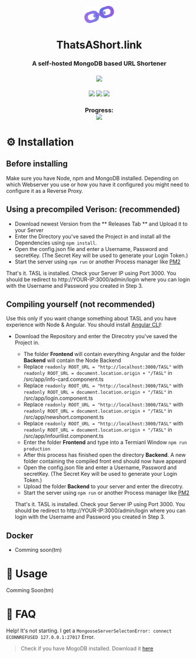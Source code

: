 <p align="center">
      <img src="assets/Logos/SmallLogo.png" width="80">
  <h1 align="center">
    ThatsAShort.link
  </h1>
</p>

<h3 align="center">
  A self-hosted MongoDB based URL Shortener
</h3>

<h3 align="center">
      <img src="https://sonarcloud.io/api/project_badges/quality_gate?project=JNSAPH_ThatsAShort.link"><br><br>
      <img src="https://sonarcloud.io/api/project_badges/measure?project=JNSAPH_ThatsAShort.link&metric=sqale_rating">
      <img src="https://sonarcloud.io/api/project_badges/measure?project=JNSAPH_ThatsAShort.link&metric=bugs">
      <img src="https://sonarcloud.io/api/project_badges/measure?project=JNSAPH_ThatsAShort.link&metric=code_smells">
</h3>

<h3 align="center">
      Progress:<br>
      <img src="https://progress-bar.dev/99/?scale=100&width=200&color=191922&suffix=%">
</h3>

# ⚙️ Installation
## Before installing
Make sure you have Node, npm and MongoDB installed. Depending on which Webserver you use or how you have it configured you might need to configure it as a Reverse Proxy.

## **Using a precompiled Verison: (recommended)**
  - Download newest Version from the ** Releases Tab ** and Upload it to your Server
  - Enter the Directory you've saved the Project in and install all the Dependencies using `npm install`.
  - Open the config.json file and enter a Username, Password and secretKey. (The Secret Key will be used to generate your Login Token.)
  - Start the server using `npm run` or another Process manager like [PM2](https://pm2.keymetrics.io/)

  That's it. TASL is installed. Check your Server IP using Port 3000. You should be redirect to http://YOUR-IP:3000/admin/login where you can login with the Username and Password you created in Step 3.

## **Compiling yourself (not recommended)**
Use this only if you want change something about TASL and you have experience with Node & Angular. You should install [Angular CLI](https://cli.angular.io/)!
- Download the Repository and enter the Direcotry you've saved the Project in.
  - The folder **Frontend** will contain everything Angular and the folder **Backend** will contain the Node Backend
  - Replace `readonly ROOT_URL = "http://localhost:3000/TASL"` with `readonly ROOT_URL = document.location.origin + "/TASL"` in /src/app/info-card.component.ts
  - Replace `readonly ROOT_URL = "http://localhost:3000/TASL"` with `readonly ROOT_URL = document.location.origin + "/TASL"` in /src/app/login.component.ts
  - Replace `readonly ROOT_URL = "http://localhost:3000/TASL"` with `readonly ROOT_URL = document.location.origin + "/TASL"` in /src/app/newshort.component.ts
  - Replace `readonly ROOT_URL = "http://localhost:3000/TASL"` with `readonly ROOT_URL = document.location.origin + "/TASL"` in /src/app/infourllist.component.ts
  - Enter the folder **Frontend** and type into a Termianl Window `npm run production`
  - After this process has finished open the directory **Backend**. A new folder containing the compiled front end should now have appeard
  - Open the config.json file and enter a Username, Password and secretKey. (The Secret Key will be used to generate your Login Token.)
  - Upload the folder **Backend** to your server and enter the direcotry.
  - Start the server using `npm run` or another Process manager like [PM2](https://pm2.keymetrics.io/)

  That's it. TASL is installed. Check your Server IP using Port 3000. You should be redirect to http://YOUR-IP:3000/admin/login where you can login with the Username and Password you created in Step 3.

## **Docker**
- Comming soon(tm)

# 📙 Usage
Comming Soon(tm)

# 🤔 FAQ

Help! It's not starting. I get a `MongooseServerSelectonError: connect ECONNREFUSED 127.0.0.1:27017` Error.
> Check if you have MogoDB installed. Download it [here](https://www.mongodb.com/download-center/community)
